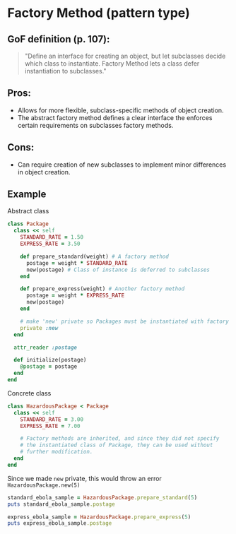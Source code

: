 # Factory Method (pattern type)


## GoF definition (p. 107):

> "Define an interface for creating an object, but let subclasses decide which
class to instantiate. Factory Method lets a class defer instantiation to
subclasses."

## Pros:

* Allows for more flexible, subclass-specific methods of object creation.
* The abstract factory method defines a clear interface the enforces certain requirements on subclasses factory methods.

## Cons:

* Can require creation of new subclasses to implement minor differences in object creation.

## Example


Abstract class

```ruby
class Package
  class << self
    STANDARD_RATE = 1.50
    EXPRESS_RATE = 3.50

    def prepare_standard(weight) # A factory method
      postage = weight * STANDARD_RATE
      new(postage) # Class of instance is deferred to subclasses
    end

    def prepare_express(weight) # Another factory method
      postage = weight * EXPRESS_RATE
      new(postage)
    end

    # make 'new' private so Packages must be instantiated with factory methods
    private :new
  end

  attr_reader :postage

  def initialize(postage)
    @postage = postage
  end
end
```

Concrete class

```ruby
class HazardousPackage < Package
  class << self
    STANDARD_RATE = 3.00
    EXPRESS_RATE = 7.00

    # Factory methods are inherited, and since they did not specify
    # the instantiated class of Package, they can be used without
    # further modification.
  end
end
```

Since we made `new` private, this would throw an error
`HazardousPackage.new(5)`

```ruby
standard_ebola_sample = HazardousPackage.prepare_standard(5)
puts standard_ebola_sample.postage

express_ebola_sample = HazardousPackage.prepare_express(5)
puts express_ebola_sample.postage
```

